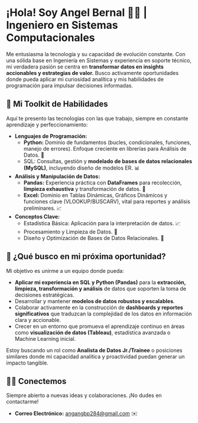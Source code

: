 # ¡Hola! Soy Angel Bernal 👋🏻 | Ingeniero en Sistemas Computacionales 

Me entusiasma la tecnología y su capacidad de evolución constante. Con una sólida base en Ingeniería en Sistemas y experiencia en soporte técnico, mi verdadera pasión se centra en **transformar datos en insights accionables y estrategias de valor.** Busco activamente oportunidades donde pueda aplicar mi curiosidad analítica y mis habilidades de programación para impulsar decisiones informadas.


## 🚀 Mi Toolkit de Habilidades

Aquí te presento las tecnologías con las que trabajo, siempre en constante aprendizaje y perfeccionamiento:

* **Lenguajes de Programación:**
    * **Python:** Dominio de fundamentos (bucles, condicionales, funciones, manejo de errores). Enfoque creciente en librerías para Análisis de Datos. 🐍
    * SQL: Consultas, gestión y **modelado de bases de datos relacionales (MySQL)**, incluyendo diseño de modelos ER. 📊
* **Análisis y Manipulación de Datos:**
    * **Pandas:** Experiencia práctica con **DataFrames** para recolección, **limpieza exhaustiva** y transformación de datos. 🧹
    * **Excel:** Dominio en Tablas Dinámicas, Gráficos Dinámicos y funciones clave (VLOOKUP/BUSCARV), vital para reportes y análisis preliminares. 📈
* **Conceptos Clave:**
    * Estadística Básica: Aplicación para la interpretación de datos. 📈
    * Procesamiento y Limpieza de Datos. 🧼
    * Diseño y Optimización de Bases de Datos Relacionales. 💾
      

## 🎯 ¿Qué busco en mi próxima oportunidad?

Mi objetivo es unirme a un equipo donde pueda:

* **Aplicar mi experiencia en SQL y Python (Pandas)** para la **extracción, limpieza, transformación y análisis** de datos que soporten la toma de decisiones estratégicas.
* Desarrollar y mantener **modelos de datos robustos y escalables**.
* Colaborar activamente en la construcción de **dashboards y reportes significativos** que traduzcan la complejidad de los datos en información clara y accionable.
* Crecer en un entorno que promueva el aprendizaje continuo en áreas como **visualización de datos (Tableau)**, estadística avanzada o Machine Learning inicial.

Estoy buscando un rol como **Analista de Datos Jr./Trainee** o posiciones similares donde mi capacidad analítica y proactividad puedan generar un impacto tangible.


## 🤛🏻 Conectemos

Siempre abierto a nuevas ideas y colaboraciones. ¡No dudes en contactarme!

* **Correo Electrónico:** angangbp284@gmail.com ✉️
  
